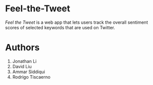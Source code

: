 # Feel-the-Tweet
<em>Feel the Tweet</em> is a web app that lets users track the overall sentiment scores of selected keywords that are used on Twitter.

# Authors
1. Jonathan Li
2. David Liu
3. Ammar Siddiqui
4. Rodrigo Tiscaerno 

